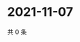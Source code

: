 # 2021-11-07

共 0 条

<!-- BEGIN WEIBO -->
<!-- 最后更新时间 Sun Nov 07 2021 21:18:21 GMT+0800 (China Standard Time) -->

<!-- END WEIBO -->
